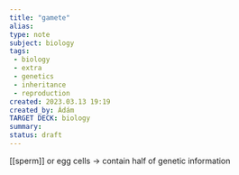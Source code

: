 ```yaml
---
title: "gamete"
alias: 
type: note
subject: biology
tags:
 - biology
 - extra
 - genetics
 - inheritance
 - reproduction
created: 2023.03.13 19:19
created_by: Ádám
TARGET DECK: biology
summary: 
status: draft 
---
```

[[sperm]] or egg cells → contain half of genetic information